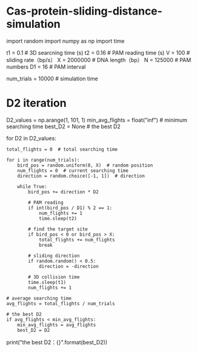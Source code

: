 # Cas-protein-sliding-distance-simulation
import random
import numpy as np
import time

t1 = 0.1  # 3D searcning time (s)
t2 = 0.16  # PAM reading time (s)
V = 100  # sliding rate（bp/s）
X = 2000000  # DNA length（bp）
N = 125000  # PAM numbers
D1 = 16  # PAM interval

num_trials = 10000  # simulation time

# D2 iteration
D2_values = np.arange(1, 101, 1)
min_avg_flights = float("inf")  # minimum searching time
best_D2 = None  # the best D2

for D2 in D2_values:

    
    total_flights = 0  # total searching time

    for i in range(num_trials):
        bird_pos = random.uniform(0, X)  # random position
        num_flights = 0  # current searching time
        direction = random.choice([-1, 1])  # direction

        while True:
            bird_pos += direction * D2

            # PAM reading
            if int(bird_pos / D1) % 2 == 1:
                num_flights += 1
                time.sleep(t2)

            # find the target site
            if bird_pos < 0 or bird_pos > X:
                total_flights += num_flights
                break

            # sliding direction
            if random.random() < 0.5:
                direction = -direction

            # 3D collision time
            time.sleep(t1)
            num_flights += 1

    # average searching time
    avg_flights = total_flights / num_trials

    # the best D2
    if avg_flights < min_avg_flights:
        min_avg_flights = avg_flights
        best_D2 = D2

print("the best D2：{}".format(best_D2))



